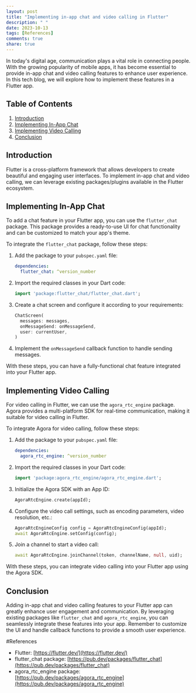 ```yaml
---
layout: post
title: "Implementing in-app chat and video calling in Flutter"
description: " "
date: 2023-10-13
tags: [References]
comments: true
share: true
---
```


In today's digital age, communication plays a vital role in connecting people. With the growing popularity of mobile apps, it has become essential to provide in-app chat and video calling features to enhance user experience. In this tech blog, we will explore how to implement these features in a Flutter app.

## Table of Contents
1. [Introduction](#introduction)
2. [Implementing In-App Chat](#implementing-in-app-chat)
3. [Implementing Video Calling](#implementing-video-calling)
4. [Conclusion](#conclusion)

## Introduction
Flutter is a cross-platform framework that allows developers to create beautiful and engaging user interfaces. To implement in-app chat and video calling, we can leverage existing packages/plugins available in the Flutter ecosystem.

## Implementing In-App Chat
To add a chat feature in your Flutter app, you can use the `flutter_chat` package. This package provides a ready-to-use UI for chat functionality and can be customized to match your app's theme.

To integrate the `flutter_chat` package, follow these steps:

1. Add the package to your `pubspec.yaml` file:
   ```yaml
   dependencies:
     flutter_chat: ^version_number
   ```

2. Import the required classes in your Dart code:
   ```dart
   import 'package:flutter_chat/flutter_chat.dart';
   ```

3. Create a chat screen and configure it according to your requirements:
   ```dart
   ChatScreen(
     messages: messages,
     onMessageSend: onMessageSend,
     user: currentUser,
   )
   ```

4. Implement the `onMessageSend` callback function to handle sending messages.

With these steps, you can have a fully-functional chat feature integrated into your Flutter app.

## Implementing Video Calling
For video calling in Flutter, we can use the `agora_rtc_engine` package. Agora provides a multi-platform SDK for real-time communication, making it suitable for video calling in Flutter.

To integrate Agora for video calling, follow these steps:

1. Add the package to your `pubspec.yaml` file:
   ```yaml
   dependencies:
     agora_rtc_engine: ^version_number
   ```

2. Import the required classes in your Dart code:
   ```dart
   import 'package:agora_rtc_engine/agora_rtc_engine.dart';
   ```

3. Initialize the Agora SDK with an App ID:
   ```dart
   AgoraRtcEngine.create(appId);
   ```

4. Configure the video call settings, such as encoding parameters, video resolution, etc.:
   ```dart
   AgoraRtcEngineConfig config = AgoraRtcEngineConfig(appId);
   await AgoraRtcEngine.setConfig(config);
   ```

5. Join a channel to start a video call:
   ```dart
   await AgoraRtcEngine.joinChannel(token, channelName, null, uid);
   ```

With these steps, you can integrate video calling into your Flutter app using the Agora SDK.

## Conclusion
Adding in-app chat and video calling features to your Flutter app can greatly enhance user engagement and communication. By leveraging existing packages like `flutter_chat` and `agora_rtc_engine`, you can seamlessly integrate these features into your app. Remember to customize the UI and handle callback functions to provide a smooth user experience.

#References
- Flutter: [https://flutter.dev/](https://flutter.dev/)
- flutter_chat package: [https://pub.dev/packages/flutter_chat](https://pub.dev/packages/flutter_chat)
- agora_rtc_engine package: [https://pub.dev/packages/agora_rtc_engine](https://pub.dev/packages/agora_rtc_engine)